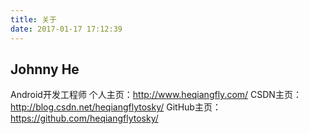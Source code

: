 ```yaml
---
title: 关于
date: 2017-01-17 17:12:39
---
```

## Johnny He
Android开发工程师
个人主页：http://www.heqiangfly.com/
CSDN主页：http://blog.csdn.net/heqiangflytosky/
GitHub主页：https://github.com/heqiangflytosky/
